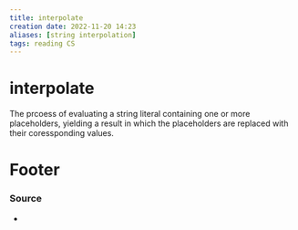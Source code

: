 ```yaml
---
title: interpolate
creation date: 2022-11-20 14:23
aliases: [string interpolation]
tags: reading CS
---
```


# interpolate
The prcoess of evaluating a string literal containing one or more placeholders, yielding a result in which the placeholders are replaced with their coressponding values.


# Footer
### Source
- 



